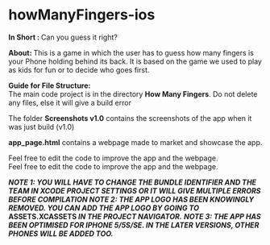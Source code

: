 # howManyFingers-ios
<b> In Short : </b> Can you guess it right?

<b> About: </b> This is a game in which the user has to guess how many fingers is your Phone holding behind its back. It is based on the game we used to play as kids for fun or to decide who goes first.

<b> Guide for File Structure: </b> <br>
The main code project is in the directory <b>How Many Fingers</b>. Do not delete any files, else it will give a build error

The folder <b>Screenshots v1.0</b> contains the screenshots of the app when it was just build (v1.0)

<b>app_page.html</b> contains a webpage made to market and showcase the app.

Feel free to edit the code to improve the app and the webpage.
<br>Feel free to edit the code to improve the app and the webpage.

<b><i> NOTE 1: YOU WILL HAVE TO CHANGE THE BUNDLE IDENTIFIER AND THE TEAM IN XCODE PROJECT SETTINGS OR IT WILL GIVE MULTIPLE ERRORS BEFORE COMPILATION </i></b>
<b><i> NOTE 2: THE APP LOGO HAS BEEN KNOWINGLY REMOVED. YOU CAN ADD THE APP LOGO BY GOING TO </i> ASSETS.XCASSETS <i> IN THE PROJECT NAVIGATOR.</i></b>
<b><i> NOTE 3: THE APP HAS BEEN OPTIMISED FOR IPHONE 5/5S/SE. IN THE LATER VERSIONS, OTHER PHONES WILL BE ADDED TOO.</i></b>
